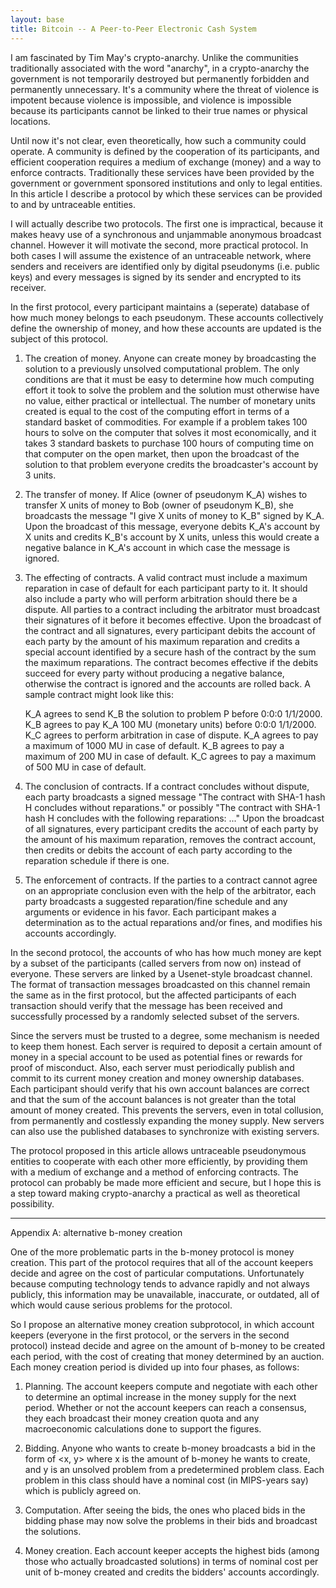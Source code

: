 ```yaml
---
layout: base
title: Bitcoin -- A Peer-to-Peer Electronic Cash System
---
```


I am fascinated by Tim May's crypto-anarchy. Unlike the communities
traditionally associated with the word "anarchy", in a crypto-anarchy the
government is not temporarily destroyed but permanently forbidden and
permanently unnecessary. It's a community where the threat of violence is
impotent because violence is impossible, and violence is impossible
because its participants cannot be linked to their true names or physical
locations.

Until now it's not clear, even theoretically, how such a community could
operate. A community is defined by the cooperation of its participants,
and efficient cooperation requires a medium of exchange (money) and a way
to enforce contracts. Traditionally these services have been provided by
the government or government sponsored institutions and only to legal
entities. In this article I describe a protocol by which these services
can be provided to and by untraceable entities.

I will actually describe two protocols. The first one is impractical,
because it makes heavy use of a synchronous and unjammable anonymous
broadcast channel. However it will motivate the second, more practical
protocol. In both cases I will assume the existence of an untraceable
network, where senders and receivers are identified only by digital
pseudonyms (i.e. public keys) and every messages is signed by its sender
and encrypted to its receiver.

In the first protocol, every participant maintains a (seperate) database
of how much money belongs to each pseudonym. These accounts collectively
define the ownership of money, and how these accounts are updated is the
subject of this protocol.

1.  The creation of money. Anyone can create money by broadcasting the
    solution to a previously unsolved computational problem. The only
    conditions are that it must be easy to determine how much computing effort
    it took to solve the problem and the solution must otherwise have no
    value, either practical or intellectual. The number of monetary units
    created is equal to the cost of the computing effort in terms of a
    standard basket of commodities. For example if a problem takes 100 hours
    to solve on the computer that solves it most economically, and it takes 3
    standard baskets to purchase 100 hours of computing time on that computer
    on the open market, then upon the broadcast of the solution to that
    problem everyone credits the broadcaster's account by 3 units.

2.  The transfer of money. If Alice (owner of pseudonym K_A) wishes to
    transfer X units of money to Bob (owner of pseudonym K_B), she broadcasts
    the message "I give X units of money to K_B" signed by K_A. Upon the
    broadcast of this message, everyone debits K_A's account by X units and
    credits K_B's account by X units, unless this would create a negative
    balance in K_A's account in which case the message is ignored.

3.  The effecting of contracts. A valid contract must include a maximum
    reparation in case of default for each participant party to it. It should
    also include a party who will perform arbitration should there be a
    dispute. All parties to a contract including the arbitrator must broadcast
    their signatures of it before it becomes effective. Upon the broadcast of
    the contract and all signatures, every participant debits the account of
    each party by the amount of his maximum reparation and credits a special
    account identified by a secure hash of the contract by the sum the maximum
    reparations. The contract becomes effective if the debits succeed for
    every party without producing a negative balance, otherwise the contract
    is ignored and the accounts are rolled back. A sample contract might look
    like this:

    K_A agrees to send K_B the solution to problem P before 0:0:0 1/1/2000.
    K_B agrees to pay K_A 100 MU (monetary units) before 0:0:0 1/1/2000. K_C
    agrees to perform arbitration in case of dispute. K_A agrees to pay a
    maximum of 1000 MU in case of default. K_B agrees to pay a maximum of 200
    MU in case of default. K_C agrees to pay a maximum of 500 MU in case of
    default.

4.  The conclusion of contracts. If a contract concludes without dispute,
    each party broadcasts a signed message "The contract with SHA-1 hash H
    concludes without reparations." or possibly "The contract with SHA-1 hash
    H concludes with the following reparations: ..." Upon the broadcast of all
    signatures, every participant credits the account of each party by the
    amount of his maximum reparation, removes the contract account, then
    credits or debits the account of each party according to the reparation
    schedule if there is one.

5.  The enforcement of contracts. If the parties to a contract cannot agree
    on an appropriate conclusion even with the help of the arbitrator, each
    party broadcasts a suggested reparation/fine schedule and any arguments or
    evidence in his favor. Each participant makes a determination as to the
    actual reparations and/or fines, and modifies his accounts accordingly.

In the second protocol, the accounts of who has how much money are kept by
a subset of the participants (called servers from now on) instead of
everyone. These servers are linked by a Usenet-style broadcast channel.
The format of transaction messages broadcasted on this channel remain the
same as in the first protocol, but the affected participants of each
transaction should verify that the message has been received and
successfully processed by a randomly selected subset of the servers.

Since the servers must be trusted to a degree, some mechanism is needed to
keep them honest. Each server is required to deposit a certain amount of
money in a special account to be used as potential fines or rewards for
proof of misconduct. Also, each server must periodically publish and
commit to its current money creation and money ownership databases. Each
participant should verify that his own account balances are correct and
that the sum of the account balances is not greater than the total amount
of money created. This prevents the servers, even in total collusion, from
permanently and costlessly expanding the money supply. New servers can
also use the published databases to synchronize with existing servers.

The protocol proposed in this article allows untraceable pseudonymous
entities to cooperate with each other more efficiently, by providing them
with a medium of exchange and a method of enforcing contracts. The
protocol can probably be made more efficient and secure, but I hope this
is a step toward making crypto-anarchy a practical as well as theoretical
possibility.

-------

Appendix A: alternative b-money creation

One of the more problematic parts in the b-money protocol is money
creation. This part of the protocol requires that all of the account
keepers decide and agree on the cost of particular computations.
Unfortunately because computing technology tends to advance rapidly and
not always publicly, this information may be unavailable, inaccurate, or
outdated, all of which would cause serious problems for the protocol.

So I propose an alternative money creation subprotocol, in which account
keepers (everyone in the first protocol, or the servers in the second
protocol) instead decide and agree on the amount of b-money to be created
each period, with the cost of creating that money determined by an
auction. Each money creation period is divided up into four phases, as
follows:

1.  Planning. The account keepers compute and negotiate with each other to
    determine an optimal increase in the money supply for the next period. 
    Whether or not the account keepers can reach a consensus, they each
    broadcast their money creation quota and any macroeconomic calculations
    done to support the figures. 

2.  Bidding. Anyone who wants to create b-money broadcasts a bid in the
    form of <x, y> where x is the amount of b-money he wants to create, and y
    is an unsolved problem from a predetermined problem class. Each problem in
    this class should have a nominal cost (in MIPS-years say) which is
    publicly agreed on.

3.  Computation. After seeing the bids, the ones who placed bids in the
    bidding phase may now solve the problems in their bids and broadcast the
    solutions.

4.  Money creation. Each account keeper accepts the highest bids (among
    those who actually broadcasted solutions) in terms of nominal cost per
    unit of b-money created and credits the bidders' accounts accordingly.
